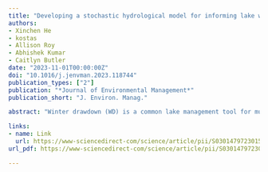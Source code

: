```yaml
---
title: "Developing a stochastic hydrological model for informing lake water level drawdown management"
authors:
- Xinchen He
- kostas
- Allison Roy
- Abhishek Kumar
- Caitlyn Butler
date: "2023-11-01T00:00:00Z"
doi: "10.1016/j.jenvman.2023.118744"
publication_types: ["2"]
publication: "*Journal of Environmental Management*"
publication_short: "J. Environ. Manag."

abstract: "Winter drawdown (WD) is a common lake management tool for multiple purposes such as flood control, aquatic vegetation reduction, and lake infrastructure maintenance. To minimize adverse impacts to a lake's ecosystem, regulatory agencies may provide managers with general guidelines for drawdown and refill timing, drawdown magnitude, and outflow limitations. However, there is significant uncertainty associated with the potential to meet management targets due to variability in lake characteristics and hydrometeorology of each lake's basin, making the use of modeling tools a necessity. In this context, we developed a hydrological modeling framework for lake water level drawdown management (HMF-Lake) and evaluated it at 15 Massachusetts lakes where WDs have been applied over multiple years for vegetation control. HMF-Lake is based on the daily lake water balance, with inflows simulated by a lumped rainfall-runoff model (Cemaneige-GR4J) and outflow/release rate calculated by a modified Target Storage and Release Based Method (TSRB). The model showed a satisfactory performance of simulating historical water levels (0.53 < NSE < 0.86); However, uncertainties from meteorological inputs and TSRB determined lake outflow rate affected the result accuracy. To account for these uncertainties, the model was executed stochastically to assess the ability of study lakes to follow the state general WD guidelines: drawdown by Dec 1 and fully refilled by Apr 1. By using the stochastic HMF-Lake, the probabilities of each lake to reach the drawdown level by Dec 1 were calculated for different drawdown magnitudes (1 - 6 ft). Moreover, we employed the stochastic model to derive the annual latest refill starting dates that ensure a 95% probability of reaching the normal water level by April 1. These results provide lake managers with a quantitative understanding of the lake's ability to follow the state guidelines. The model may be used to systematically evaluate current WD management strategies at state or regional scales and support adaptive WD management under changing climates."

links:
- name: Link
  url: https://www-sciencedirect-com/science/article/pii/S0301479723015323?via%3Dihub
url_pdf: https://www-sciencedirect-com/science/article/pii/S0301479723015323/pdfft?md5=d51111e2d6e7615935d12c8585177232&pid=1-s2.0-S0301479723015323-main.pdf

---
```

